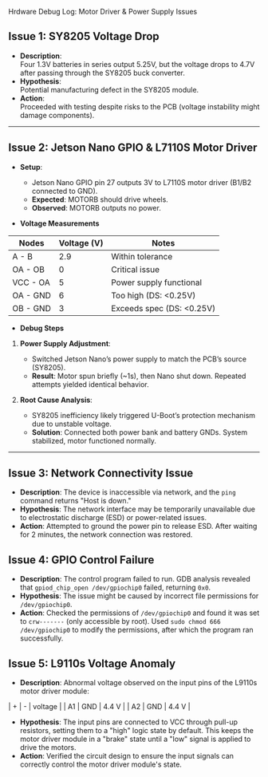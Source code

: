 Hrdware Debug Log: Motor Driver & Power Supply Issues

## Issue 1: SY8205 Voltage Drop
- **Description**:  
  Four 1.3V batteries in series output 5.25V, but the voltage drops to 4.7V after passing through the SY8205 buck converter.
- **Hypothesis**:  
  Potential manufacturing defect in the SY8205 module.
- **Action**:  
  Proceeded with testing despite risks to the PCB (voltage instability might damage components).

---

## Issue 2: Jetson Nano GPIO & L7110S Motor Driver
- **Setup**:  
  - Jetson Nano GPIO pin 27 outputs 3V to L7110S motor driver (B1/B2 connected to GND).
  - **Expected**: MOTORB should drive wheels.
  - **Observed**: MOTORB outputs no power.

- **Voltage Measurements**

| Nodes       | Voltage (V) | Notes                        |
|-------------|-------------|------------------------------|
| A - B       | 2.9         | Within tolerance             |
| OA - OB     | 0           | Critical issue               |
| VCC - OA    | 5           | Power supply functional      |
| OA - GND    | 6           | Too high (DS: <0.25V)        |
| OB - GND    | 3           | Exceeds spec (DS: <0.25V)    |

- **Debug Steps**
1. **Power Supply Adjustment**:
   - Switched Jetson Nano’s power supply to match the PCB’s source (SY8205).
   - **Result**: Motor spun briefly (~1s), then Nano shut down. Repeated attempts yielded identical behavior.

2. **Root Cause Analysis**:
   - SY8205 inefficiency likely triggered U-Boot’s protection mechanism due to unstable voltage.
   - **Solution**: Connected both power bank and battery GNDs. System stabilized, motor functioned normally.

---

## Issue 3: Network Connectivity Issue
- **Description**:
  The device is inaccessible via network, and the `ping` command returns "Host is down."
- **Hypothesis**:
  The network interface may be temporarily unavailable due to electrostatic discharge (ESD) or power-related issues.
- **Action**:
  Attempted to ground the power pin to release ESD. After waiting for 2 minutes, the network connection was restored.

## Issue 4: GPIO Control Failure
- **Description**:
  The control program failed to run. GDB analysis revealed that `gpiod_chip_open /dev/gpiochip0` failed, returning `0x0`.
- **Hypothesis**:
  The issue might be caused by incorrect file permissions for `/dev/gpiochip0`.
- **Action**:
  Checked the permissions of `/dev/gpiochip0` and found it was set to `crw-------` (only accessible by root). Used `sudo chmod 666 /dev/gpiochip0` to modify the permissions, after which the program ran successfully.

## Issue 5: L9110s Voltage Anomaly
- **Description**:
  Abnormal voltage observed on the input pins of the L9110s motor driver module:

| +  | -   | voltage |
| A1 | GND | 4.4 V   |
| A2 | GND | 4.4 V   |

- **Hypothesis**:
The input pins are connected to VCC through pull-up resistors, setting them to a "high" logic state by default. This keeps the motor driver module in a "brake" state until a "low" signal is applied to drive the motors.
- **Action**:
Verified the circuit design to ensure the input signals can correctly control the motor driver module's state.
